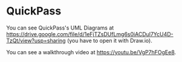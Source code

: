 # QuickPass

You can see QuickPass's UML Diagrams at https://drive.google.com/file/d/1eFjTZsDUfLmg6s0iACDul7YcU4D-TzQt/view?usp=sharing (you have to open it with Draw.io).

You can see a walkthrough video at https://youtu.be/VgP7hFOgEe8.
